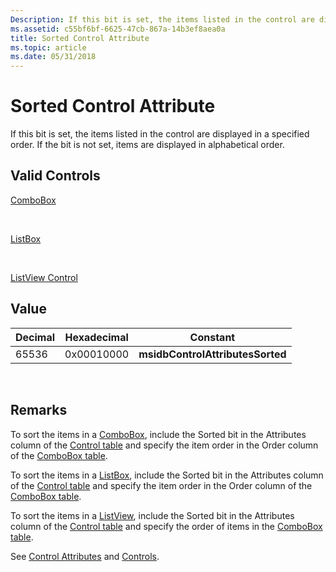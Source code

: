 ```yaml
---
Description: If this bit is set, the items listed in the control are displayed in a specified order. If the bit is not set, items are displayed in alphabetical order.
ms.assetid: c55bf6bf-6625-47cb-867a-14b3ef8aea0a
title: Sorted Control Attribute
ms.topic: article
ms.date: 05/31/2018
---
```


# Sorted Control Attribute

If this bit is set, the items listed in the control are displayed in a specified order. If the bit is not set, items are displayed in alphabetical order.

## Valid Controls

[ComboBox](combobox-control.md)

 

[ListBox](listbox-control.md)

 

[ListView Control](listview-control.md)

## Value



| Decimal | Hexadecimal | Constant                         |
|---------|-------------|----------------------------------|
| 65536   | 0x00010000  | **msidbControlAttributesSorted** |



 

## Remarks

To sort the items in a [ComboBox](combobox-control.md), include the Sorted bit in the Attributes column of the [Control table](control-table.md) and specify the item order in the Order column of the [ComboBox table](combobox-table.md).

To sort the items in a [ListBox](listbox-control.md), include the Sorted bit in the Attributes column of the [Control table](control-table.md) and specify the item order in the Order column of the [ComboBox table](combobox-table.md).

To sort the items in a [ListView](listview-control.md), include the Sorted bit in the Attributes column of the [Control table](control-table.md) and specify the order of items in the [ComboBox table](combobox-table.md).

See [Control Attributes](control-attributes.md) and [Controls](controls.md).

 

 




